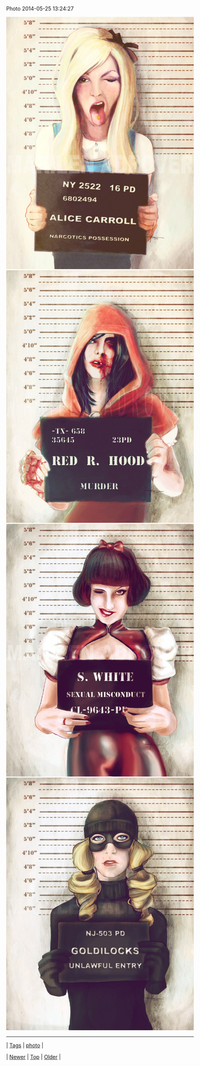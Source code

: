 <!--
title: Photo 2014-05-25 13
date: 2020-06-28T15:27:00.303Z
tags: photo
-->


Photo 2014-05-25 13:24:27

![](86789446775-0.jpg)
![](86789446775-1.jpg)
![](86789446775-2.jpg)
![](86789446775-3.jpg)

<!--BOTTOM-POST-NAVIGATION-->
---

| [Tags](tags.md) | [photo](tag-photo.md) |

| [Newer](86775307734.md) | [Top](index.md) | [Older](86812792203.md) |